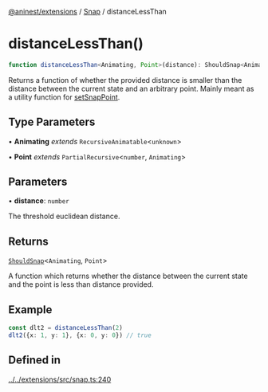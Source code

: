 [@aninest/extensions](../../index.md) / [Snap](../index.md) / distanceLessThan

# distanceLessThan()

```ts
function distanceLessThan<Animating, Point>(distance): ShouldSnap<Animating, Point>
```

Returns a function of whether the provided distance is smaller than the distance between the current state and an arbitrary point.
Mainly meant as a utility function for [setSnapPoint](setSnapPoint.md).

## Type Parameters

• **Animating** *extends* `RecursiveAnimatable`\<`unknown`\>

• **Point** *extends* `PartialRecursive`\<`number`, `Animating`\>

## Parameters

• **distance**: `number`

The threshold euclidean distance.

## Returns

[`ShouldSnap`](../type-aliases/ShouldSnap.md)\<`Animating`, `Point`\>

A function which returns whether the distance between the 
current state and the point is less than distance provided.

## Example

```ts
const dlt2 = distanceLessThan(2)
dlt2({x: 1, y: 1}, {x: 0, y: 0}) // true
```

## Defined in

[../../extensions/src/snap.ts:240](https://github.com/zphrs/aninest/blob/efdac3830228dc951d7e8e69ab0c7db89aa8723f/extensions/src/snap.ts#L240)
